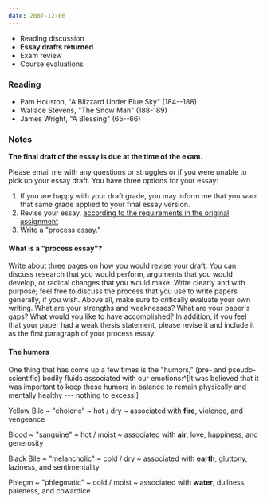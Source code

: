 ```yaml
---
date: 2007-12-06
---
```


* Reading discussion
* **Essay drafts returned**
* Exam review
* Course evaluations

### Reading

* Pam Houston, "A Blizzard Under Blue Sky" (184--188)
* Wallace Stevens, "The Snow Man" (188-189)
* James Wright, "A Blessing" (65--66)

### Notes

**The final draft of the essay is due at the time of the exam.**

Please email me with any questions or struggles or if you were unable to pick up your essay draft. You have three options for your essay:

1. If you are happy with your draft grade, you may inform me that you want that same grade applied to your final essay version.
2. Revise your essay, [according to the requirements in the original assignment](/was/teaching/nature-literature/essay)
3. Write a "process essay."

#### What is a "process essay"?

Write about three pages on how you would revise your draft. You can discuss research that you would perform, arguments that you would develop, or radical changes that you would make. Write clearly and with purpose; feel free to discuss the process that you use to write papers generally, if you wish. Above all, make sure to critically evaluate your own writing. What are your strengths and weaknesses? What are your paper's gaps? What would you like to have accomplished? In addition, if you feel that your paper had a weak thesis statement, please revise it and include it as the first paragraph of your process essay.

#### The humors

One thing that has come up a few times is the "humors," (pre- and pseudo-scientific) bodily fluids associated with our emotions:^[It was believed that it was important to keep these humors in balance to remain physically and mentally healthy --- nothing to excess!]

Yellow Bile
  ~ "choleric"
  ~ hot / dry
  ~ associated with **fire**, violence, and vengeance

Blood
  ~ "sanguine"
  ~ hot / moist
  ~ associated with **air**, love, happiness, and generosity

Black Bile
  ~ "melancholic"
  ~ cold / dry
  ~ associated with **earth**, gluttony, laziness, and sentimentality

Phlegm
  ~ "phlegmatic"
  ~ cold / moist
  ~ associated with **water**, dullness, paleness, and cowardice
